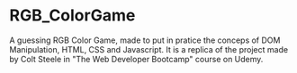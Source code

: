 # RGB_ColorGame
A guessing RGB Color Game, made to put in pratice the conceps of DOM Manipulation, HTML, CSS and Javascript. It is a replica of the project made by Colt Steele in "The Web Developer Bootcamp" course on Udemy.
